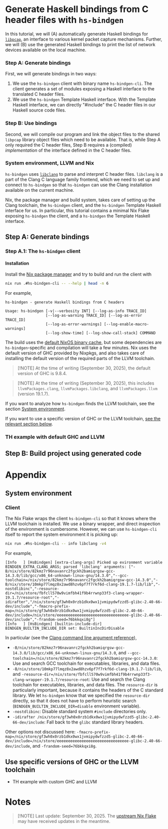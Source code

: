 # Generate Haskell bindings from C header files with `hs-bindgen`

In this tutorial, we will (A) automatically generate Haskell bindings for
[`libpcap`](https://github.com/the-tcpdump-group/libpcap), an interface to
various kernel packet capture mechanisms. Further, we will (B) use the generated
Haskell bindings to print the list of network devices available on the local
machine.

### Step A: Generate bindings

First, we will generate bindings in two ways:
1. We use the `hs-bindgen` client with binary name `hs-bindgen-cli`. The client
   generates a set of modules exposing a Haskell interface to the translated C
   header files.
2. We use the `hs-bindgen` Template Haskell interface. With the Template Haskell
   interface, we can directly "#include" the C header files in our Haskell
   source code files.

### Step B: Use bindings

Second, we will compile our program and link the object files to the shared
`libpcap` library object files which need to be available. That is, while Step A
only required the C header files, Step B requires a (compiled) _implementation_
of the interface defined in the C header files.

### System environment, LLVM and Nix

`hs-bindgen` uses [`libclang`](https://clang.llvm.org/doxygen/index.html) to
parse and interpret C header files. `libclang` is a part of the Clang C language
family frontend, which we need to set up and connect to `hs-bindgen` so that
`hs-bindgen` can use the Clang installation available on the current machine.

Nix, the package manager and build system, takes care of setting up the Clang
toolchain, the `hs-bindgen` client, and the `hs-bindgen` Template Haskell
interface for us. In particular, this tutorial contains a minimal Nix Flake
exposing `hs-bindgen` the client, and a `hs-bindgen` the Template Haskell
interface.

## Step A: Generate bindings

### Step A.1: The `hs-bindgen` client

#### Installation

Install the [Nix package manager](https://nixos.org/download/) and try to build
and run the client with

```sh
nix run .#hs-bindgen-cli -- --help | head -n 6
```

For example,
```
hs-bindgen - generate Haskell bindings from C headers

Usage: hs-bindgen [-v|--verbosity INT] [--log-as-info TRACE_ID]
                  [--log-as-warning TRACE_ID] [--log-as-error TRACE_ID]
                  [--log-as-error-warnings] [--log-enable-macro-warnings]
                  [--log-show-time] [--log-show-call-stack] COMMAND
```

The build uses the [default NixOS binary cache](https://cache.nixos.org/), but
some dependencies are `hs-bindgen`-specific and compilation will take a few
minutes. Nix uses the default version of GHC provided by Nixpkgs, and also takes
care of installing the default version of the required parts of the LLVM
toolchain.

> [!NOTE] At the time of writing (September 30, 2025), the default version of
> GHC is 9.8.4.

> [!NOTE] At the time of writing (September 30, 2025), this includes
> `llvmPackages.clang`, `llvmPackages.libclang`, and `llvmPackages.llvm`
> (version 19.1.7).

If you want to analyze how `hs-bindgen` finds the LLVM toolchain, see the
section [System environment](#system-environment).

If you want to use a specific version of GHC or the LLVM toolchain, [see the
relevant section below](#use-specific-versions-of-ghc-and-the-llvm-toolchain).

### TH example with default GHC and LLVM

## Step B: Build project using generated code

# Appendix

## System environment

### Client

The Nix Flake wraps the client `hs-bindgen-cli` so that it knows where the LLVM
toolchain is installed. We use a binary wrapper, and direct inspection of the
environment is cumbersome. However, we can use `hs-bindgen-cli` itself to report
the system environment it is picking up:

```sh
nix run .#hs-bindgen-cli -- info libclang -v4
```

For example,
```
[Info   ] [HsBindgen] [extra-clang-args] Picked up evironment variable BINDGEN_EXTRA_CLANG_ARGS; parsed 'libclang' arguments: ["-B/nix/store/82kmz7r96navanrc2fgckh2bamiqrgsw-gcc-14.3.0/lib/gcc/x86_64-unknown-linux-gnu/14.3.0","--gcc-toolchain=/nix/store/82kmz7r96navanrc2fgckh2bamiqrgsw-gcc-14.3.0","-B/nix/store/10mkp77lmqz8x2awd8hzv6pf7f7rkf6d-clang-19.1.7-lib/lib","-nostdlibinc","-resource-dir=/nix/store/fbfcll570w9vimfbh41f9b4rrwnp33f3-clang-wrapper-19.1.7/resource-root","-idirafter","/nix/store/gf3wh0x0rzb1dkx0wx1jvmipydwfzzd5-glibc-2.40-66-dev/include","-fmacro-prefix-map=/nix/store/gf3wh0x0rzb1dkx0wx1jvmipydwfzzd5-glibc-2.40-66-dev/include=/nix/store/eeeeeeeeeeeeeeeeeeeeeeeeeeeeeeee-glibc-2.40-66-dev/include","-frandom-seed=76bkkqxi8g"]
[Info   ] [HsBindgen] [builtin-include-dir] BINDGEN_BUILTIN_INCLUDE_DIR set: BuiltinIncDirDisable
```

In particular (see the [Clang command line argument
reference](https://clang.llvm.org/docs/ClangCommandLineReference.html)),
- `-B/nix/store/82kmz7r96navanrc2fgckh2bamiqrgsw-gcc-14.3.0/lib/gcc/x86_64-unknown-linux-gnu/14.3.0`,
  and `--gcc-toolchain=/nix/store/82kmz7r96navanrc2fgckh2bamiqrgsw-gcc-14.3.0`:
  Use and search GCC toolchain for executables, libraries, and data
  files.
- `-B/nix/store/10mkp77lmqz8x2awd8hzv6pf7f7rkf6d-clang-19.1.7-lib/lib`, and
  `-resource-dir=/nix/store/fbfcll570w9vimfbh41f9b4rrwnp33f3-clang-wrapper-19.1.7/resource-root`:
  Use and search the Clang toolchain for executables, libraries, and data files.
  The `resource-dir` is particularly important, because it contains the headers
  of the C standard library. We let `hs-bindgen` know that we specified the
  `resource-dir` directly, so that it does not have to perform heuristic search
  (`BINDGEN_BUILTIN_INCLUDE_DIR=disable` environment variable).
- `-nostdlibinc`: Disable standard system `#include` directories only.
- `-idirafter
  /nix/store/gf3wh0x0rzb1dkx0wx1jvmipydwfzzd5-glibc-2.40-66-dev/include`: Fall
  back to the `glibc` standard library headers.

Other options not discussed here:
  `-fmacro-prefix-map=/nix/store/gf3wh0x0rzb1dkx0wx1jvmipydwfzzd5-glibc-2.40-66-dev/include=/nix/store/eeeeeeeeeeeeeeeeeeeeeeeeeeeeeeee-glibc-2.40-66-dev/include`,
  and `-frandom-seed=76bkkqxi8g`.

## Use specific versions of GHC or the LLVM toolchain

- TH example with custom GHC and LLVM

# Notes

> [!NOTE] Last update: September 30, 2025. The [upstream Nix
> Flake](https://github.com/dschrempf/hs-bindgen-flake) may have received
> updates in the meantime.
